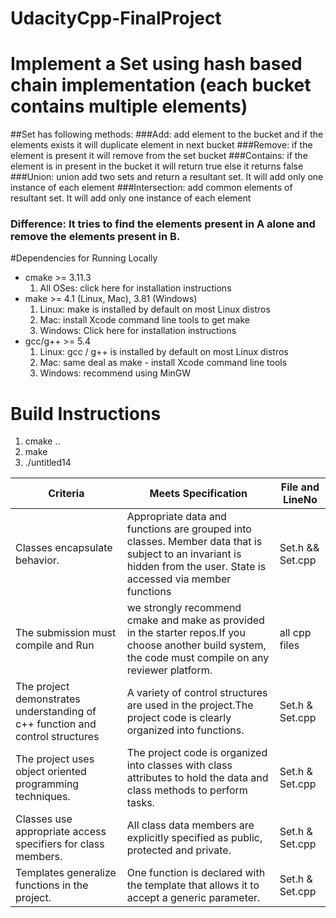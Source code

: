 # UdacityCpp-FinalProject
# Implement a Set using hash based chain implementation (each bucket contains multiple elements)
##Set has following methods:
###Add: add element to the bucket and if the elements exists it will duplicate element in next bucket
###Remove: if the element is present it will remove from the set bucket 
###Contains: if the element is in present in the bucket it will return true else it returns false
###Union: union add two sets and return a resultant set. It will add only one instance of each element
###Intersection: add common elements of resultant set. It will add only one instance of each element
### Difference: It tries to find the elements present in A alone and remove the elements present in B.

#Dependencies for Running Locally
* cmake >= 3.11.3
  1. All OSes: click here for installation instructions
* make >= 4.1 (Linux, Mac), 3.81 (Windows)
  1. Linux: make is installed by default on most Linux distros
  2. Mac: install Xcode command line tools to get make
  3. Windows: Click here for installation instructions
* gcc/g++ >= 5.4
  1. Linux: gcc / g++ is installed by default on most Linux distros
  2. Mac: same deal as make - install Xcode command line tools
  3. Windows: recommend using MinGW
  
# Build Instructions

1. cmake ..
2. make
3. ./untitled14

| Criteria                                                                      | Meets Specification                                                                                                                                                   | File and LineNo |
|-------------------------------------------------------------------------------|---------------------------------------------------------------------------------------------------------------------------------------------------------------------- |-----------------|
|  Classes encapsulate behavior.                                                | Appropriate data and functions are grouped into classes. Member data that is subject to an invariant is hidden from the user. State is accessed via member functions  |Set.h && Set.cpp|           
| The submission must compile and Run                                           | we strongly recommend cmake and make as provided in the starter repos.If you choose another build system, the code must compile on any reviewer platform.             |all cpp files   |
| The project demonstrates understanding of c++ function and control structures | A variety of control structures are used in the project.The project code is clearly organized into functions.                                                         | Set.h & Set.cpp|
| The project uses object oriented programming techniques.                      | The project code is organized into classes with class attributes to hold the data and class methods to perform tasks.                                                 | Set.h & Set.cpp|
| Classes use appropriate access specifiers for class members.                  | All class data members are explicitly specified as public, protected and private.                                                                                     | Set.h & Set.cpp|
| Templates generalize functions in the project.                                | One function is declared with the template that allows it to accept a generic parameter.                                                                              | Set.h & Set.cpp| 
      